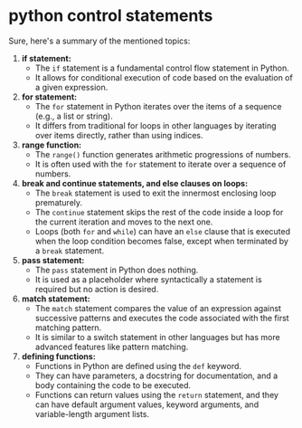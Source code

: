 # python control statements

Sure, here's a summary of the mentioned topics:

1. **if statement:**
    - The `if` statement is a fundamental control flow statement in Python.
    - It allows for conditional execution of code based on the evaluation of a given expression.
2. **for statement:**
    - The `for` statement in Python iterates over the items of a sequence (e.g., a list or string).
    - It differs from traditional for loops in other languages by iterating over items directly, rather than using indices.
3. **range function:**
    - The `range()` function generates arithmetic progressions of numbers.
    - It is often used with the `for` statement to iterate over a sequence of numbers.
4. **break and continue statements, and else clauses on loops:**
    - The `break` statement is used to exit the innermost enclosing loop prematurely.
    - The `continue` statement skips the rest of the code inside a loop for the current iteration and moves to the next one.
    - Loops (both `for` and `while`) can have an `else` clause that is executed when the loop condition becomes false, except when terminated by a `break` statement.
5. **pass statement:**
    - The `pass` statement in Python does nothing.
    - It is used as a placeholder where syntactically a statement is required but no action is desired.
6. **match statement:**
    - The `match` statement compares the value of an expression against successive patterns and executes the code associated with the first matching pattern.
    - It is similar to a switch statement in other languages but has more advanced features like pattern matching.
7. **defining functions:**
    - Functions in Python are defined using the `def` keyword.
    - They can have parameters, a docstring for documentation, and a body containing the code to be executed.
    - Functions can return values using the `return` statement, and they can have default argument values, keyword arguments, and variable-length argument lists.
